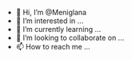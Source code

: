 - 👋 Hi, I’m @Meniglana
- 👀 I’m interested in ...
- 🌱 I’m currently learning ...
- 💞️ I’m looking to collaborate on ...
- 📫 How to reach me ...

<!---
Meniglana/Meniglana is a ✨ special ✨ repository because its `README.md` (this file) appears on your GitHub profile.
You can click the Preview link to take a look at your changes.
--->
